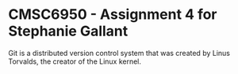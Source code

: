# CMSC6950 - Assignment 4 for Stephanie Gallant

Git is a distributed version control system that was created by
Linus Torvalds, the creator of the Linux kernel.

